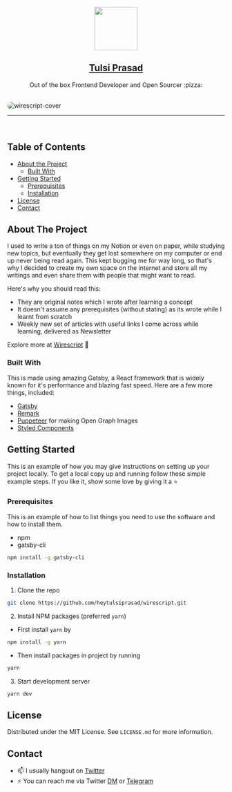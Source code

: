 <p align="center">
  <a href="https://wirescript.co">
      <img width="100" src="https://image.flaticon.com/icons/svg/156/156155.svg" class="loaded">
    <h2 align="center">Tulsi Prasad</h2>
  </a>
</p> 
<p align="center">Out of the box Frontend Developer and Open Sourcer :pizza:</p>

<br/>

<img style="border-radius: 10px" src="https://i.imgur.com/XTZZHD3.png" alt="wirescript-cover">

<br />
<hr>
<br />

<!-- TABLE OF CONTENTS -->

## Table of Contents

- [About the Project](#about-the-project)
  - [Built With](#built-with)
- [Getting Started](#getting-started)
  - [Prerequisites](#prerequisites)
  - [Installation](#installation)
- [License](#license)
- [Contact](#contact)

<!-- ABOUT THE PROJECT -->

## About The Project

I used to write a ton of things on my Notion or even on paper, while studying new topics, but eventually they get lost somewhere on my computer or end up never being read again. This kept bugging me for way long, so that's why I decided to create my own space
on the internet and store all my writings and even share them with people that might want to read.

Here's why you should read this:

- They are original notes which I wrote after learning a concept
- It doesn't assume any prerequisites (without stating) as its wrote while I learnt from scratch
- Weekly new set of articles with useful links I come across while learning, delivered as Newsletter

Explore more at [Wirescript](https://wirescript.co) :tada:

### Built With

This is made using amazing Gatsby, a React framework that is widely known for it's performance and blazing fast speed.
Here are a few more things, included:

- [Gatsby](https://www.gatsbyjs.com/)
- [Remark](https://remark.js.org/)
- [Puppeteer](https://pptr.dev/) for making Open Graph Images
- [Styled Components](https://styled-components.com/)

<!-- GETTING STARTED -->

## Getting Started

This is an example of how you may give instructions on setting up your project locally. To get a local copy up and running follow these simple example steps. If you like it, show some love by giving it a :star:

### Prerequisites

This is an example of how to list things you need to use the software and how to install them.

- npm
- gatsby-cli

```sh
npm install -g gatsby-cli
```

### Installation

1. Clone the repo

```sh
git clone https://github.com/heytulsiprasad/wirescript.git
```

2. Install NPM packages (preferred `yarn`)

- First install `yarn` by

```sh
npm install -g yarn
```

- Then install packages in project by running

```sh
yarn
```

3. Start development server

```sh
yarn dev
```

<!-- LICENSE -->

## License

Distributed under the MIT License. See `LICENSE.md` for more information.

<!-- CONTACT -->

## Contact

- 📫 I usually hangout on [Twitter](https://twitter.com/heytulsiprasad)
- ⚡ You can reach me via Twitter [DM](https://twitter.com/heytulsiprasad) or [Telegram](https://t.me/heytulsiprasad)
